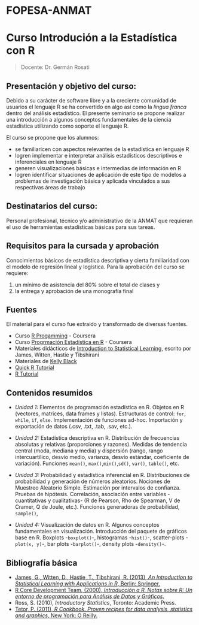 # FOPESA-ANMAT
# Curso Introdución a la Estadística con R

> Docente: Dr. Germán Rosati

## Presentación y objetivo del curso:
Debido a su carácter de software libre y a la creciente comunidad de usuarios el lenguaje R se ha convertido en algo así como la _lingua franca_ dentro del análisis estadístico. El presente seminario se propone realizar una introducción a algunos conceptos fundamentales de la ciencia estadística utilizando como soporte el lenguaje R.

El curso se propone que los alumnos:

- se familiaricen con aspectos relevantes de la estadística en lenguaje R
- logren implementar e interpretar análisis estadísticos descriptivos e inferenciales en lenguaje R
- generen visualizaciones básicas e intermedias de información en R
- logren identificar situaciones de aplicación de este tipo de modelos a problemas de investigación básica y aplicada vinculados a sus respectivas áreas de trabajo

## Destinatarios del curso:
Personal profesional, técnico y/o administrativo de la ANMAT que requieran el uso de herramientas estadísticas básicas para sus tareas.

## Requisitos para la cursada y aprobación
Conocimientos básicos de estadística descriptiva y cierta familiaridad con el modelo de regresión lineal y logística.
Para la aprobación del curso se requiere:

1. un mínimo de asistencia del 80% sobre el total de clases y
2. la entrega y aprobación de una monografía final

## Fuentes
El material para el curso fue extraído y transformado de diversas fuentes.

- Curso [R Progamming](https://www.coursera.org/learn/r-programming) - Coursera
- Curso [Progrmación Estadística en R](https://www.coursera.org/learn/programacion-estadistica-r) - Coursera
- Materiales didácticos de [Introduction to Statistical Learning](http://www-bcf.usc.edu/~gareth/ISL/), escrito por James, Witten, Hastie y Tibshirani
- Materiales de [Kelly Black](http://www.cyclismo.org/tutorial/R/index.html#)
- [Quick R Tutorial](http://www.statmethods.net/index.html)
- [R Tutorial](http://www.r-tutor.com/)

## Contenidos resumidos
* *Unidad 1:* Elementos de programación estadística en R. Objetos en R (vectores, matrices, data frames y listas). Estructuras de control: `for`, `while`, `if`, `else`. Implementación de funciones ad-hoc. Importación y exportación de datos (.csv, .txt, .tab, .sav, etc.).

* *Unidad 2:* Estadística descriptiva en R. Distribución de frecuencias absolutas y relativas (proporciones y razones). Medidas de tendencia central (moda, mediana y media) y dispersión (rango, rango intercuartílico, desvío medio, varianza, desvío estándar, coeficiente de variación). Funciones `mean()`, `max()`,`min()`,`sd()`, `var()`, `table()`, etc.

* *Unidad 3:* Probabilidad  y estadística inferencial en R. Distribuciones de probabilidad y generación de números aleatorios. Nociones de Muestreo Aleatorio Simple. Estimación por intervalos de confianza. Pruebas de hipótesis. Correlación, asociación entre variables -cuantitativas y cualitativas- (R de Pearson, Rho de Spearman, V de Cramer, Q de Joule, etc.). Funciones generadoras de probabilidad, `sample()`,

* *Unidad 4:* Visualización de datos en R. Algunos conceptos fundamentales en visualización. Introducción del paquete de gráficos base en R. Boxplots -`boxplot()`-, histogramas -`hist()`-, scatter-plots -`plot(x, y)`-, bar plots -`barplot()`-, density plots -`density()`-.

## Bibliografía básica
+ [James, G., Witten, D., Hastie, T., Tibshirani, R. (2013), _An Introduction to Statistical Learning with Applications in R_, Berlin: Springer.](http://www-bcf.usc.edu/~gareth/ISL/)
+ [R Core Development Team, (2000), _Introducción a R. Notas sobre R: Un entorno de programación para Análisis de Datos y Gráficos_.]( https://cran.r-project.org/doc/contrib/R-intro-1.1.0-espanol.1.pdf)
+ Ross, S. (2010), _Introductory Statistics_, Toronto: Academic Press.
+ [Tetor, P. (2011), _R Cookbook. Proven recipes for data analysis, statistics and graphics_, New York: O Reilly.](http://www.cookbook-r.com/)
